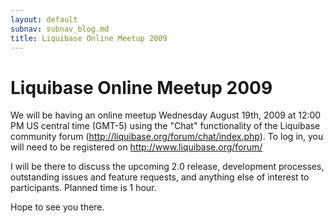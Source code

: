 ```yaml
---
layout: default
subnav: subnav_blog.md
title: Liquibase Online Meetup 2009
---
```

# Liquibase Online Meetup 2009

We will be having an online meetup Wednesday August 19th, 2009 at 12:00 PM US central time (GMT-5) using the "Chat" functionality of the Liquibase community forum (<a href="http://liquibase.org/forum/chat/index.php" target="_blank">http://liquibase.org/forum/chat/index.php</a>).  To log in, you will need to be registered on <a href="http://www.liquibase.org/forum/">http://www.liquibase.org/forum/</a>


I will be there to discuss the upcoming 2.0 release, development processes, outstanding issues and feature requests, and anything else of interest to participants.  Planned time is 1 hour.


Hope to see you there.

